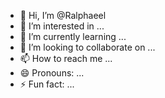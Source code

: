 - 👋 Hi, I’m @Ralphaeel
- 👀 I’m interested in ...
- 🌱 I’m currently learning ...
- 💞️ I’m looking to collaborate on ...
- 📫 How to reach me ...
- 😄 Pronouns: ...
- ⚡ Fun fact: ...

<!---
Ralphaeel/Ralphaeel is a ✨ special ✨ repository because its `README.md` (this file) appears on your GitHub profile.
You can click the Preview link to take a look at your changes.
--->
